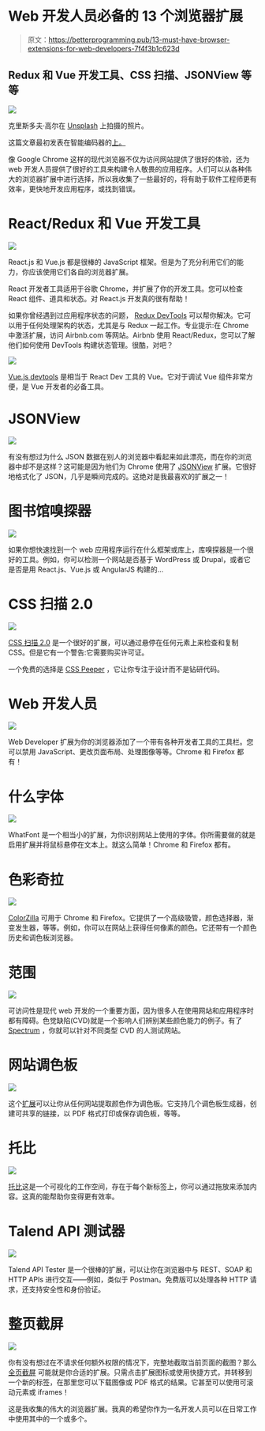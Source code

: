 # Web 开发人员必备的 13 个浏览器扩展

> 原文：<https://betterprogramming.pub/13-must-have-browser-extensions-for-web-developers-7f4f3b1c623d>

## Redux 和 Vue 开发工具、CSS 扫描、JSONView 等等

![](img/cbe45e79aa5140d81bb2651095811279.png)

克里斯多夫·高尔在 [Unsplash](https://unsplash.com?utm_source=medium&utm_medium=referral) 上拍摄的照片。

这篇文章最初发表在智能编码器的[上。](https://thesmartcoder.dev/13-must-have-browser-extensions-for-web-developers/)

像 Google Chrome 这样的现代浏览器不仅为访问网站提供了很好的体验，还为 web 开发人员提供了很好的工具来构建令人敬畏的应用程序。人们可以从各种伟大的浏览器扩展中进行选择，所以我收集了一些最好的，将有助于软件工程师更有效率，更快地开发应用程序，或找到错误。

# React/Redux 和 Vue 开发工具

![](img/965f1e5634e884b23cb09a2b1403a87e.png)

React.js 和 Vue.js 都是很棒的 JavaScript 框架。但是为了充分利用它们的能力，你应该使用它们各自的浏览器扩展。

React 开发者工具适用于谷歌 Chrome，并扩展了你的开发工具。您可以检查 React 组件、道具和状态。对 React.js 开发真的很有帮助！

如果你曾经遇到过应用程序状态的问题， [Redux DevTools](https://chrome.google.com/webstore/detail/redux-devtools/lmhkpmbekcpmknklioeibfkpmmfibljd) 可以帮你解决。它可以用于任何处理架构的状态，尤其是与 Redux 一起工作。专业提示:在 Chrome 中激活扩展，访问 Airbnb.com 等网站。Airbnb 使用 React/Redux，您可以了解他们如何使用 DevTools 构建状态管理。很酷，对吧？

![](img/c8c9d68e4e7f1ece69d320c2f5fe5293.png)

[Vue.js devtools](https://chrome.google.com/webstore/detail/vuejs-devtools/nhdogjmejiglipccpnnnanhbledajbpd) 是相当于 React Dev 工具的 Vue。它对于调试 Vue 组件非常方便，是 Vue 开发者的必备工具。

# JSONView

![](img/fd7b3fff94e3c30d9f93199106890884.png)

有没有想过为什么 JSON 数据在别人的浏览器中看起来如此漂亮，而在你的浏览器中却不是这样？这可能是因为他们为 Chrome 使用了 [JSONView](http://chrome.google.com/webstore/detail/jsonview/chklaanhfefbnpoihckbnefhakgolnmc) 扩展。它很好地格式化了 JSON，几乎是瞬间完成的。这绝对是我最喜欢的扩展之一！

# 图书馆嗅探器

![](img/b550cc60d68b59451d6f2d6d9d39b4c0.png)

如果你想快速找到一个 web 应用程序运行在什么框架或库上，库嗅探器是一个很好的工具。例如，你可以检测一个网站是否基于 WordPress 或 Drupal，或者它是否是用 React.js、Vue.js 或 AngularJS 构建的…

# CSS 扫描 2.0

![](img/2fd2b4bf8a3b51d55f04c1fba0e029fb.png)

[CSS 扫描 2.0](https://chrome.google.com/webstore/detail/css-scan/gieabiemggnpnminflinemaickipbebg) 是一个很好的扩展，可以通过悬停在任何元素上来检查和复制 CSS。但是它有一个警告:它需要购买许可证。

一个免费的选择是 [CSS Peeper](https://chrome.google.com/webstore/detail/css-peeper/mbnbehikldjhnfehhnaidhjhoofhpehk) ，它让你专注于设计而不是钻研代码。

# Web 开发人员

![](img/26bdfee62cce1b5082aacda963b2a7a7.png)

Web Developer 扩展为你的浏览器添加了一个带有各种开发者工具的工具栏。您可以禁用 JavaScript、更改页面布局、处理图像等等。Chrome 和 Firefox 都有！

# 什么字体

![](img/a225e8dc10839bd4f30eb8cb039fb5ee.png)

WhatFont 是一个相当小的扩展，为你识别网站上使用的字体。你所需要做的就是启用扩展并将鼠标悬停在文本上。就这么简单！Chrome 和 Firefox 都有。

# 色彩奇拉

![](img/64f3978ecfd639e57fad3aeb2c0cc936.png)

[ColorZilla](https://chrome.google.com/webstore/detail/colorzilla/bhlhnicpbhignbdhedgjhgdocnmhomnp) 可用于 Chrome 和 Firefox。它提供了一个高级吸管，颜色选择器，渐变发生器，等等。例如，你可以在网站上获得任何像素的颜色。它还带有一个颜色历史和调色板浏览器。

# 范围

![](img/e5fb4d26892d98544981b5dd0a0ad13b.png)

可访问性是现代 web 开发的一个重要方面，因为很多人在使用网站和应用程序时都有障碍。色觉缺陷(CVD)就是一个影响人们辨别某些颜色能力的例子。有了 [Spectrum](https://chrome.google.com/webstore/detail/spectrum/ofclemegkcmilinpcimpjkfhjfgmhieb) ，你就可以针对不同类型 CVD 的人测试网站。

# 网站调色板

![](img/02752cc19347e6fbe006a39c0046111e.png)

这个[扩展](https://chrome.google.com/webstore/detail/site-palette/pekhihjiehdafocefoimckjpbkegknoh)可以让你从任何网站提取颜色作为调色板。它支持几个调色板生成器，创建可共享的链接，以 PDF 格式打印或保存调色板，等等。

# 托比

![](img/167b19a431f3af5d29731a11f9e1caf3.png)

[托比](https://chrome.google.com/webstore/detail/toby-for-chrome/hddnkoipeenegfoeaoibdmnaalmgkpip)这是一个可视化的工作空间，存在于每个新标签上，你可以通过拖放来添加内容。这真的能帮助你变得更有效率。

# Talend API 测试器

![](img/85251c00186af1e0450ea42208d9f144.png)

Talend API Tester 是一个很棒的扩展，可以让你在浏览器中与 REST、SOAP 和 HTTP APIs 进行交互——例如，类似于 Postman。免费版可以处理各种 HTTP 请求，还支持安全性和身份验证。

# 整页截屏

![](img/d7428f7912df50f32356c3f670fb355b.png)

你有没有想过在不请求任何额外权限的情况下，完整地截取当前页面的截图？那么[全页截屏](https://chrome.google.com/webstore/detail/full-page-screen-capture/fdpohaocaechififmbbbbbknoalclacl) 可能就是你合适的扩展。只需点击扩展图标或使用快捷方式，并转移到一个新的标签，在那里您可以下载图像或 PDF 格式的结果。它甚至可以使用可滚动元素或 iframes！

这是我收集的伟大的浏览器扩展。我真的希望你作为一名开发人员可以在日常工作中使用其中的一个或多个。